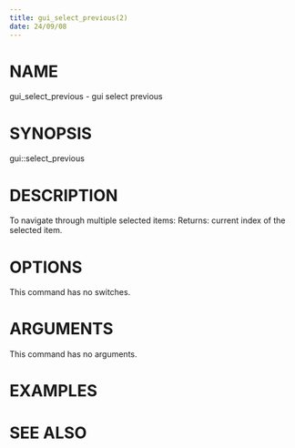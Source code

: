 ```yaml
---
title: gui_select_previous(2)
date: 24/09/08
---
```


# NAME

gui_select_previous - gui select previous

# SYNOPSIS

gui::select_previous 


# DESCRIPTION

To navigate through multiple selected items:
Returns: current index of the selected item.

# OPTIONS

This command has no switches.

# ARGUMENTS

This command has no arguments.

# EXAMPLES

# SEE ALSO
